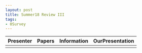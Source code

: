 ```yaml
---
layout: post
title: Summer18 Review III
tags:
- 0Survey
---
```



| Presenter | Papers | Information| OurPresentation |
| -----: | ----------: | :----- | :----- |
|  |  |  |   | 
